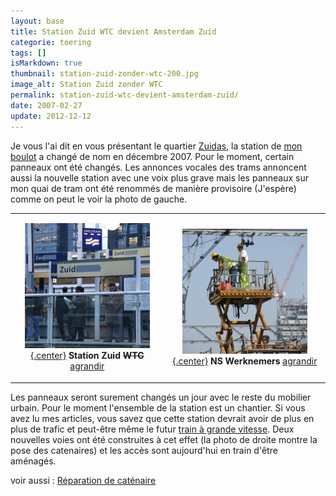 ```yaml
---
layout: base
title: Station Zuid WTC devient Amsterdam Zuid
categorie: toering
tags: []
isMarkdown: true
thumbnail: station-zuid-zonder-wtc-200.jpg
image_alt: Station Zuid zonder WTC
permalink: station-zuid-wtc-devient-amsterdam-zuid/
date: 2007-02-27
update: 2012-12-12
---
```


Je vous l'ai dit en vous présentant le quartier [Zuidas](/un-buurt-nomme-zuidas), la station de [mon boulot](/de-mon-boulot) a changé de nom en décembre 2007. Pour le moment, certain panneaux ont été changés. Les annonces vocales des trams annoncent aussi la nouvelle station avec une voix plus grave mais les panneaux sur mon quai de tram ont été renommés de manière provisoire (J'espère) comme on peut le voir la photo de gauche.

<!--excerpt-->

<!-- HTML -->

<div class="flex flex-col items-center">
<table><tr><td align=center>

[![Station Zuid zonder WTC](station-zuid-zonder-wtc-200.jpg){.center}](http://flickr.com/photos/13274211@N00/391468176/)
**Station Zuid ~~WTC~~**
[agrandir](http://flickr.com/photos/13274211@N00/391468176/)
<!-- HTML -->
</td><td align=center>

[![Werknemers bij Station Zuid WTC](travaux-zuid-wtc-200.jpg){.center}](http://flickr.com/photos/13274211@N00/391443565/)
**NS Werknemers**
[agrandir](http://flickr.com/photos/13274211@N00/391443565/)
<!-- HTML -->
</td></tr></table>
</div>

Les panneaux seront surement changés un jour avec le reste du mobilier urbain. Pour le moment l'ensemble de la station est un chantier. Si vous avez lu mes articles, vous savez que cette station devrait avoir de plus en plus de trafic et peut-être même le futur [train à grande vitesse](/une-nouvelle-ligne-a-grande-vitesse). Deux nouvelles voies ont été construites à cet effet (la photo de droite montre la pose des catenaires) et les accès sont aujourd'hui en train d'être aménagés.

voir aussi : [Réparation de caténaire](/le-tram-en-panne)

